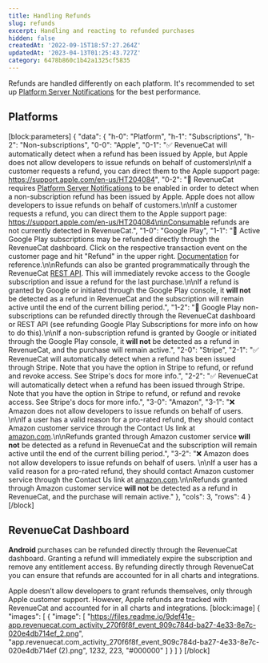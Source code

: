 ```yaml
---
title: Handling Refunds
slug: refunds
excerpt: Handling and reacting to refunded purchases
hidden: false
createdAt: '2022-09-15T18:57:27.264Z'
updatedAt: '2023-04-13T01:25:43.727Z'
category: 6478b860c1b42a1325cf5835
---
```

Refunds are handled differently on each platform. It's recommended to set up [Platform Server Notifications](doc:server-notifications) for the best performance. 

## Platforms
[block:parameters]
{
  "data": {
    "h-0": "Platform",
    "h-1": "Subscriptions",
    "h-2": "Non-subscriptions",
    "0-0": "Apple",
    "0-1": "✅ RevenueCat will automatically detect when a refund has been issued by Apple, but Apple does not allow developers to issue refunds on behalf of customers\n\nIf a customer requests a refund, you can direct them to the Apple support page: https://support.apple.com/en-us/HT204084",
    "0-2": "🚧  RevenueCat requires [Platform Server Notifications](doc:server-notifications) to be enabled in order to detect when a non-subscription refund has been issued by Apple. Apple does not allow developers to issue refunds on behalf of customers.\n\nIf a customer requests a refund, you can direct them to the Apple support page: https://support.apple.com/en-us/HT204084\n\nConsumable refunds are not currently detected in RevenueCat.",
    "1-0": "Google Play",
    "1-1": "🚧 Active Google Play subscriptions may be refunded directly through the RevenueCat dashboard. Click on the respective transaction event on the customer page and hit \"Refund\" in the upper right. [Documentation](https://docs.revenuecat.com/docs/customer-history#refunding-purchases) for reference.\n\nRefunds can also be granted programmatically through the RevenueCat [REST API](https://docs.revenuecat.com/reference#revoke-a-google-subscription). This will immediately revoke access to the Google subscription and issue a refund for the last purchase.\n\nIf a refund is granted by Google or initiated through the Google Play console, it **will not** be detected as a refund in RevenueCat and the subscription will remain active until the end of the current billing period.",
    "1-2": "🚧  Google Play non-subscriptions can be refunded directly through the RevenueCat dashboard or REST API (see refunding Google Play Subscriptions for more info on how to do this).\n\nIf a non-subscription refund is granted by Google or initiated through the Google Play console, it **will not** be detected as a refund in RevenueCat, and the purchase will remain active.",
    "2-0": "Stripe",
    "2-1": "✅ RevenueCat will automatically detect when a refund has been issued through Stripe. Note that you have the option in Stripe to refund, or refund and revoke access. See Stripe's docs for more info.",
    "2-2": "✅ RevenueCat will automatically detect when a refund has been issued through Stripe. Note that you have the option in Stripe to refund, or refund and revoke access. See Stripe's docs for more info.",
    "3-0": "Amazon",
    "3-1": "❌ Amazon does not allow developers to issue refunds on behalf of users. \n\nIf a user has a valid reason for a pro-rated refund, they should contact Amazon customer service through the Contact Us link at [amazon.com](https://amazon.com).\n\nRefunds granted through Amazon customer service **will not** be detected as a refund in RevenueCat and the subscription will remain active until the end of the current billing period.",
    "3-2": "❌ Amazon does not allow developers to issue refunds on behalf of users. \n\nIf a user has a valid reason for a pro-rated refund, they should contact Amazon customer service through the Contact Us link at [amazon.com](https://amazon.com).\n\nRefunds granted through Amazon customer service **will not** be detected as a refund in RevenueCat, and the purchase will remain active."
  },
  "cols": 3,
  "rows": 4
}
[/block]
## RevenueCat Dashboard

**Android** purchases can be refunded directly through the RevenueCat dashboard. Granting a refund will immediately expire the subscription and remove any entitlement access. By refunding directly through RevenueCat you can ensure that refunds are accounted for in all charts and integrations.

Apple doesn’t allow developers to grant refunds themselves, only through Apple customer support. However, Apple refunds are tracked with RevenueCat and accounted for in all charts and integrations.
[block:image]
{
  "images": [
    {
      "image": [
        "https://files.readme.io/9def41e-app.revenuecat.com_activity_270f6f8f_event_909c784d-ba27-4e33-8e7c-020e4db714ef_2.png",
        "app.revenuecat.com_activity_270f6f8f_event_909c784d-ba27-4e33-8e7c-020e4db714ef (2).png",
        1232,
        223,
        "#000000"
      ]
    }
  ]
}
[/block]